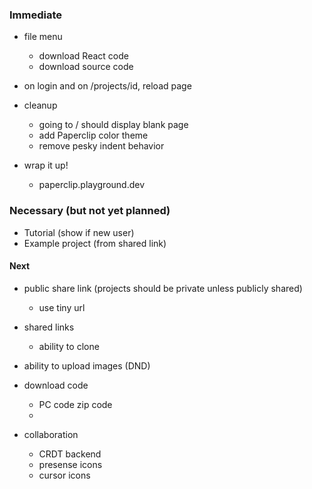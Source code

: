 
### Immediate

- file menu
  - download React code
  - download source code

- on login and on /projects/id, reload page


- cleanup
  - going to / should display blank page
  - add Paperclip color theme
  - remove pesky indent behavior

- wrap it up!
  - paperclip.playground.dev

### Necessary (but not yet planned)

- Tutorial (show if new user)
- Example project (from shared link)


#### Next

- public share link (projects should be private unless publicly shared)
  - use tiny url

- shared links
  - ability to clone

- ability to upload images (DND)
- download code
  - PC code zip code
  - 

- collaboration
  - CRDT backend
  - presense icons
  - cursor icons